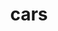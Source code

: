 ---
layout: category
title: cars
permalink: /cars/
pagination: 
  enabled: true
  category: cars
  permalink: /:num/
  collection: opinion
---